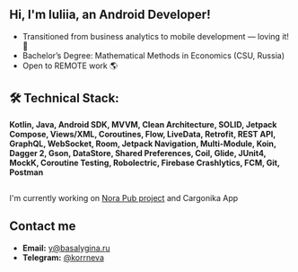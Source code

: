 ## Hi, I'm Iuliia, an Android Developer!

- Transitioned from business analytics to mobile development — loving it! 🌱
- Bachelor’s Degree: Mathematical Methods in Economics (CSU, Russia)
- Open to REMOTE work 🌎

## 🛠 Technical Stack:
__Kotlin, Java, Android SDK, MVVM, Clean Architecture, SOLID, Jetpack Compose, Views/XML, Coroutines, Flow, LiveData, Retrofit, REST API, GraphQL, WebSocket, Room, Jetpack Navigation, Multi-Module, Koin, Dagger 2, Gson, DataStore, Shared Preferences, Coil, Glide, JUnit4, MockK, Coroutine Testing, Robolectric, Firebase Crashlytics, FCM, Git, Postman__


##
I'm currently working on [Nora Pub project](https://github.com/Basalygina/Nora-Pub-Compose) and Cargonika App<br>

## Contact me
- **Email:** y@basalygina.ru
- **Telegram:** [@korrneva](https://t.me/korrneva)
